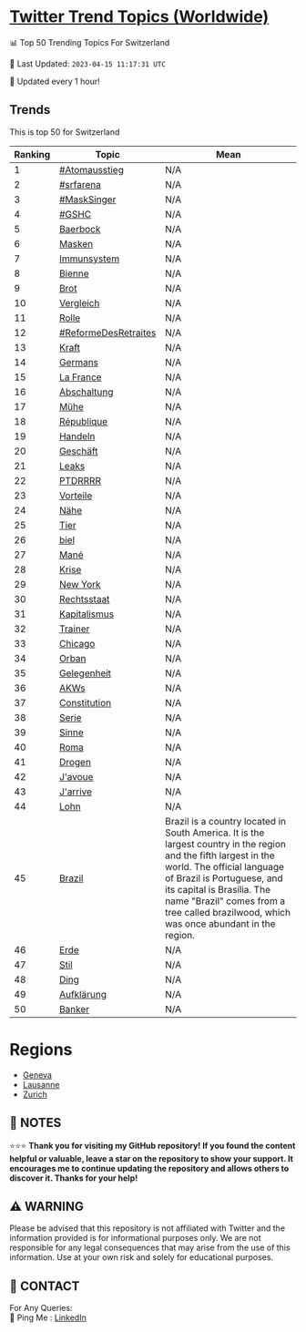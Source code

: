[Twitter Trend Topics (Worldwide)](https://github.com/ErcinDedeoglu/Twitter-Trend-Topics)
==========


📊 Top 50 Trending Topics For Switzerland

📆 Last Updated: `2023-04-15 11:17:31 UTC`

🔧 Updated every 1 hour!


## Trends

This is top 50 for Switzerland

| Ranking | Topic | Mean |
| ------- | ------------ | ------------ |
| 1 | [#Atomausstieg](http://twitter.com/search?q=%23Atomausstieg) | N/A |
| 2 | [#srfarena](http://twitter.com/search?q=%23srfarena) | N/A |
| 3 | [#MaskSinger](http://twitter.com/search?q=%23MaskSinger) | N/A |
| 4 | [#GSHC](http://twitter.com/search?q=%23GSHC) | N/A |
| 5 | [Baerbock](http://twitter.com/search?q=Baerbock) | N/A |
| 6 | [Masken](http://twitter.com/search?q=Masken) | N/A |
| 7 | [Immunsystem](http://twitter.com/search?q=Immunsystem) | N/A |
| 8 | [Bienne](http://twitter.com/search?q=Bienne) | N/A |
| 9 | [Brot](http://twitter.com/search?q=Brot) | N/A |
| 10 | [Vergleich](http://twitter.com/search?q=Vergleich) | N/A |
| 11 | [Rolle](http://twitter.com/search?q=Rolle) | N/A |
| 12 | [#ReformeDesRetraites](http://twitter.com/search?q=%23ReformeDesRetraites) | N/A |
| 13 | [Kraft](http://twitter.com/search?q=Kraft) | N/A |
| 14 | [Germans](http://twitter.com/search?q=Germans) | N/A |
| 15 | [La France](http://twitter.com/search?q=La+France) | N/A |
| 16 | [Abschaltung](http://twitter.com/search?q=Abschaltung) | N/A |
| 17 | [Mühe](http://twitter.com/search?q=M%c3%bche) | N/A |
| 18 | [République](http://twitter.com/search?q=R%c3%a9publique) | N/A |
| 19 | [Handeln](http://twitter.com/search?q=Handeln) | N/A |
| 20 | [Geschäft](http://twitter.com/search?q=Gesch%c3%a4ft) | N/A |
| 21 | [Leaks](http://twitter.com/search?q=Leaks) | N/A |
| 22 | [PTDRRRR](http://twitter.com/search?q=PTDRRRR) | N/A |
| 23 | [Vorteile](http://twitter.com/search?q=Vorteile) | N/A |
| 24 | [Nähe](http://twitter.com/search?q=N%c3%a4he) | N/A |
| 25 | [Tier](http://twitter.com/search?q=Tier) | N/A |
| 26 | [biel](http://twitter.com/search?q=biel) | N/A |
| 27 | [Mané](http://twitter.com/search?q=Man%c3%a9) | N/A |
| 28 | [Krise](http://twitter.com/search?q=Krise) | N/A |
| 29 | [New York](http://twitter.com/search?q=New+York) | N/A |
| 30 | [Rechtsstaat](http://twitter.com/search?q=Rechtsstaat) | N/A |
| 31 | [Kapitalismus](http://twitter.com/search?q=Kapitalismus) | N/A |
| 32 | [Trainer](http://twitter.com/search?q=Trainer) | N/A |
| 33 | [Chicago](http://twitter.com/search?q=Chicago) | N/A |
| 34 | [Orban](http://twitter.com/search?q=Orban) | N/A |
| 35 | [Gelegenheit](http://twitter.com/search?q=Gelegenheit) | N/A |
| 36 | [AKWs](http://twitter.com/search?q=AKWs) | N/A |
| 37 | [Constitution](http://twitter.com/search?q=Constitution) | N/A |
| 38 | [Serie](http://twitter.com/search?q=Serie) | N/A |
| 39 | [Sinne](http://twitter.com/search?q=Sinne) | N/A |
| 40 | [Roma](http://twitter.com/search?q=Roma) | N/A |
| 41 | [Drogen](http://twitter.com/search?q=Drogen) | N/A |
| 42 | [J'avoue](http://twitter.com/search?q=J%27avoue) | N/A |
| 43 | [J'arrive](http://twitter.com/search?q=J%27arrive) | N/A |
| 44 | [Lohn](http://twitter.com/search?q=Lohn) | N/A |
| 45 | [Brazil](http://twitter.com/search?q=Brazil) | Brazil is a country located in South America. It is the largest country in the region and the fifth largest in the world. The official language of Brazil is Portuguese, and its capital is Brasília. The name "Brazil" comes from a tree called brazilwood, which was once abundant in the region. |
| 46 | [Erde](http://twitter.com/search?q=Erde) | N/A |
| 47 | [Stil](http://twitter.com/search?q=Stil) | N/A |
| 48 | [Ding](http://twitter.com/search?q=Ding) | N/A |
| 49 | [Aufklärung](http://twitter.com/search?q=Aufkl%c3%a4rung) | N/A |
| 50 | [Banker](http://twitter.com/search?q=Banker) | N/A |



# Regions

* [Geneva](</Switzerland/Geneva.md>)
* [Lausanne](</Switzerland/Lausanne.md>)
* [Zurich](</Switzerland/Zurich.md>)



## 📝 NOTES

⭐⭐⭐ **Thank you for visiting my GitHub repository! If you found the content helpful or valuable, leave a star on the repository to show your support. It encourages me to continue updating the repository and allows others to discover it. Thanks for your help!**


## ⚠️ WARNING

Please be advised that this repository is not affiliated with Twitter and the information provided is for informational purposes only. We are not responsible for any legal consequences that may arise from the use of this information. Use at your own risk and solely for educational purposes.


## 📨 CONTACT

 For Any Queries:  
            🏓 Ping Me : [LinkedIn](https://www.linkedin.com/in/ercindedeoglu/)
